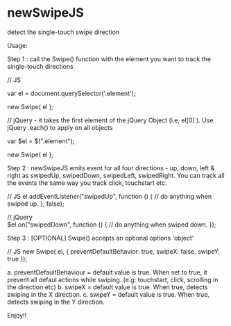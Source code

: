 # newSwipeJS
detect the single-touch swipe direction


Usage:

Step 1 : call the Swipe() function with the element you want to track the single-touch directions

// JS

var el = document.querySelector('.element');

new Swipe( el );

// jQuery - it takes the first element of the jQuery Object (i.e, el[0] ). Use jQuery .each() to apply on all objects

var $el = $(".element");

new Swipe( el );

Step 2 : newSwipeJS emits event for all four directions - up, down, left & right as swipedUp, swipedDown, swipedLeft, swipedRight. You can track all the events the same way you track click, touchstart etc.

// JS
el.addEventListener("swipedUp", function () {
     // do anything when swiped up.
}, false);
   
// jQuery   
$el.on("swipedDown", function () {
    // do anything when swiped down.
});


Step 3 : [OPTIONAL] Swipe() accepts an optional options 'object'

// JS
new Swipe( el, {
            preventDefaultBehavior: true,
            swipeX: false,
            swipeY: true
});

a. preventDefaultBehaviour = default value is true. When set to true, it prevent all defaul actions while swiping. (e.g: touchstart, click, scrolling in the direction etc)
b. swipeX = default value is true. When true, detects swiping in the X direction.
c. swipeY = default value is true. When true, detects swiping in the Y direction.

Enjoy!!
